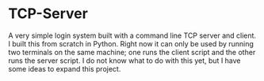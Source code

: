 # TCP-Server
A very simple login system built with a command line TCP server and client. I built
this from scratch in Python. Right now it can only be used by running two terminals
on the same machine; one runs the client script and the other runs the server script.
I do not know what to do with this yet, but I have some ideas to expand this project.
